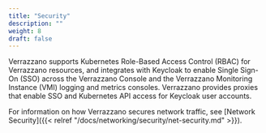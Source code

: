 ```yaml
---
title: "Security"
description: ""
weight: 8
draft: false
---
```


Verrazzano supports Kubernetes Role-Based Access Control (RBAC) for Verrazzano resources, and integrates with Keycloak to enable Single Sign-On (SSO) across the Verrazzano Console and the Verrazzano Monitoring Instance (VMI) logging and metrics consoles. Verrazzano provides proxies that enable SSO and Kubernetes API access for Keycloak user accounts.

For information on how Verrazzano secures network traffic, see [Network Security]({{< relref "/docs/networking/security/net-security.md" >}}).
